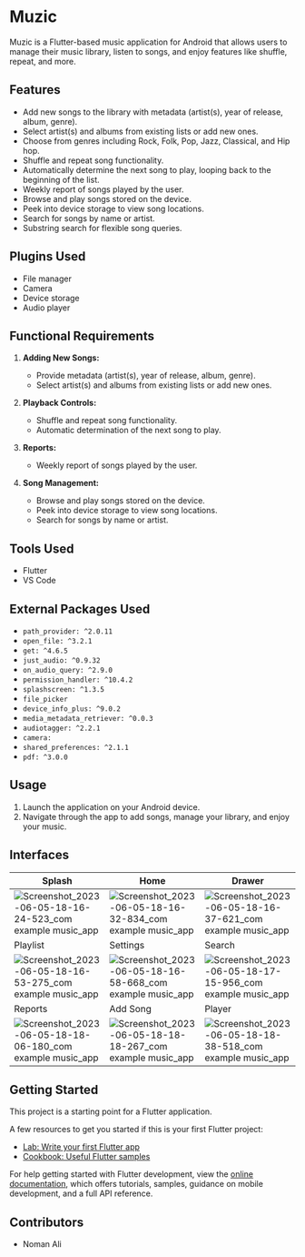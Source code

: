 # Muzic

Muzic is a Flutter-based music application for Android that allows users to manage their music library, listen to songs, and enjoy features like shuffle, repeat, and more.

## Features

- Add new songs to the library with metadata (artist(s), year of release, album, genre).
- Select artist(s) and albums from existing lists or add new ones.
- Choose from genres including Rock, Folk, Pop, Jazz, Classical, and Hip hop.
- Shuffle and repeat song functionality.
- Automatically determine the next song to play, looping back to the beginning of the list.
- Weekly report of songs played by the user.
- Browse and play songs stored on the device.
- Peek into device storage to view song locations.
- Search for songs by name or artist.
- Substring search for flexible song queries.

## Plugins Used

- File manager
- Camera
- Device storage
- Audio player

## Functional Requirements

1. **Adding New Songs:**
   - Provide metadata (artist(s), year of release, album, genre).
   - Select artist(s) and albums from existing lists or add new ones.

2. **Playback Controls:**
   - Shuffle and repeat song functionality.
   - Automatic determination of the next song to play.

3. **Reports:**
   - Weekly report of songs played by the user.

4. **Song Management:**
   - Browse and play songs stored on the device.
   - Peek into device storage to view song locations.
   - Search for songs by name or artist.

## Tools Used

- Flutter
- VS Code

## External Packages Used

- `path_provider: ^2.0.11`
- `open_file: ^3.2.1`
- `get: ^4.6.5`
- `just_audio: ^0.9.32`
- `on_audio_query: ^2.9.0`
- `permission_handler: ^10.4.2`
- `splashscreen: ^1.3.5`
- `file_picker`
- `device_info_plus: ^9.0.2`
- `media_metadata_retriever: ^0.0.3`
- `audiotagger: ^2.2.1`
- `camera:`
- `shared_preferences: ^2.1.1`
- `pdf: ^3.0.0`

## Usage

1. Launch the application on your Android device.
2. Navigate through the app to add songs, manage your library, and enjoy your music.

## Interfaces

| Splash                                      | Home                                     | Drawer                                      |
| ------------------------------------------- | ------------------------------------------- | -------------------------------------------- |
|![Screenshot_2023-06-05-18-16-24-523_com example music_app](https://github.com/Noman050/Muzic/assets/107186063/5c36823c-1c2b-4c34-b14d-b19401ab2983) | ![Screenshot_2023-06-05-18-16-32-834_com example music_app](https://github.com/Noman050/Muzic/assets/107186063/d7078eec-0851-4726-93c3-60a4b90f7dad) | ![Screenshot_2023-06-05-18-16-37-621_com example music_app](https://github.com/Noman050/Muzic/assets/107186063/4dfeed6b-ab26-4e44-9677-e856d46d0ff0) |
| Playlist                                      | Settings                                     | Search                                      |
| ![Screenshot_2023-06-05-18-16-53-275_com example music_app](https://github.com/Noman050/Muzic/assets/107186063/9298a67e-27e0-4c44-8024-2dba94b41137) | ![Screenshot_2023-06-05-18-16-58-668_com example music_app](https://github.com/Noman050/Muzic/assets/107186063/aaf8b36a-9fbf-4f32-bf36-cd580cb4af2c) | ![Screenshot_2023-06-05-18-17-15-956_com example music_app](https://github.com/Noman050/Muzic/assets/107186063/142770bf-bb4d-489c-8352-d5923e7628c6) |
| Reports                                     | Add Song                                    | Player                                     |
| ![Screenshot_2023-06-05-18-18-06-180_com example music_app](https://github.com/Noman050/Muzic/assets/107186063/632b8aed-a42a-4c88-ae24-14981ca2faef) | ![Screenshot_2023-06-05-18-18-18-267_com example music_app](https://github.com/Noman050/Muzic/assets/107186063/577cb571-6144-4276-9936-199fd55eef6b) | ![Screenshot_2023-06-05-18-18-38-518_com example music_app](https://github.com/Noman050/Muzic/assets/107186063/d9c41149-ed35-490e-a0be-1080d2d79a98) |

## Getting Started

This project is a starting point for a Flutter application.

A few resources to get you started if this is your first Flutter project:

- [Lab: Write your first Flutter app](https://docs.flutter.dev/get-started/codelab)
- [Cookbook: Useful Flutter samples](https://docs.flutter.dev/cookbook)

For help getting started with Flutter development, view the
[online documentation](https://docs.flutter.dev/), which offers tutorials,
samples, guidance on mobile development, and a full API reference.


## Contributors

- Noman Ali